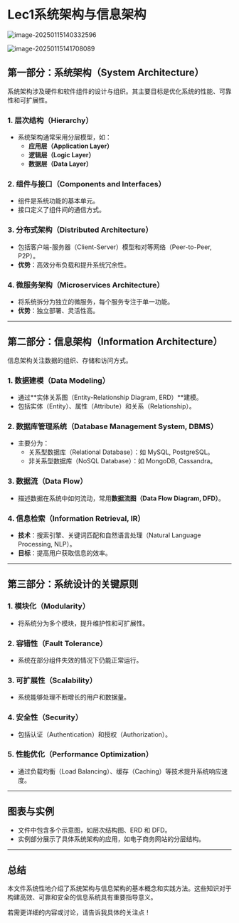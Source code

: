 # Lec1系统架构与信息架构

![image-20250115140332596](https://cdn.jsdelivr.net/gh/kiu795/pic@main/img/image-20250115140332596.png)

![image-20250115141708089](C:/Users/50327/OneDrive/%E6%A1%8C%E9%9D%A2/UofG/S2/IT/W1/notes/IT/image-20250115141708089-17369506321991.png)



## 第一部分：系统架构（System Architecture）

系统架构涉及硬件和软件组件的设计与组织。其主要目标是优化系统的性能、可靠性和可扩展性。

### 1. 层次结构（Hierarchy）
- 系统架构通常采用分层模型，如：
  - **应用层（Application Layer）**
  - **逻辑层（Logic Layer）**
  - **数据层（Data Layer）**

### 2. 组件与接口（Components and Interfaces）
- 组件是系统功能的基本单元。
- 接口定义了组件间的通信方式。

### 3. 分布式架构（Distributed Architecture）
- 包括客户端-服务器（Client-Server）模型和对等网络（Peer-to-Peer, P2P）。
- **优势**：高效分布负载和提升系统冗余性。

### 4. 微服务架构（Microservices Architecture）
- 将系统拆分为独立的微服务，每个服务专注于单一功能。
- **优势**：独立部署、灵活性高。

---

## 第二部分：信息架构（Information Architecture）
信息架构关注数据的组织、存储和访问方式。

### 1. 数据建模（Data Modeling）
- 通过**实体关系图（Entity-Relationship Diagram, ERD）**建模。
- 包括实体（Entity）、属性（Attribute）和关系（Relationship）。

### 2. 数据库管理系统（Database Management System, DBMS）
- 主要分为：
  - 关系型数据库（Relational Database）：如 MySQL, PostgreSQL。
  - 非关系型数据库（NoSQL Database）：如 MongoDB, Cassandra。

### 3. 数据流（Data Flow）
- 描述数据在系统中如何流动，常用**数据流图（Data Flow Diagram, DFD）**。

### 4. 信息检索（Information Retrieval, IR）
- **技术**：搜索引擎、关键词匹配和自然语言处理（Natural Language Processing, NLP）。
- **目标**：提高用户获取信息的效率。

---

## 第三部分：系统设计的关键原则
### 1. 模块化（Modularity）
- 将系统分为多个模块，提升维护性和可扩展性。

### 2. 容错性（Fault Tolerance）
- 系统在部分组件失效的情况下仍能正常运行。

### 3. 可扩展性（Scalability）
- 系统能够处理不断增长的用户和数据量。

### 4. 安全性（Security）
- 包括认证（Authentication）和授权（Authorization）。

### 5. 性能优化（Performance Optimization）
- 通过负载均衡（Load Balancing）、缓存（Caching）等技术提升系统响应速度。

---

## 图表与实例
- 文件中包含多个示意图，如层次结构图、ERD 和 DFD。  
- 实例部分展示了具体系统架构的应用，如电子商务网站的分层结构。

---

## 总结
本文件系统性地介绍了系统架构与信息架构的基本概念和实践方法。这些知识对于构建高效、可靠和安全的信息系统具有重要指导意义。

若需更详细的内容或讨论，请告诉我具体的关注点！